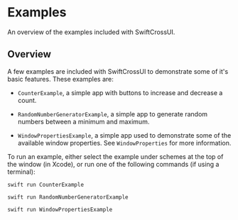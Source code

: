 # Examples

An overview of the examples included with SwiftCrossUI.

## Overview

A few examples are included with SwiftCrossUI to demonstrate some of it's basic features. These examples are:

- `CounterExample`, a simple app with buttons to increase and decrease a count.

- `RandomNumberGeneratorExample`, a simple app to generate random numbers between a minimum and maximum.

- `WindowPropertiesExample`, a simple app used to demonstrate some of the available window properties. See ``WindowProperties`` for more information.

To run an example, either select the example under schemes at the top of the window (in Xcode), or run one of the following commands (if using a terminal):
```
swift run CounterExample

swift run RandomNumberGeneratorExample

swift run WindowPropertiesExample
```
